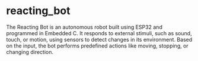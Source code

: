 # reacting_bot
The Reacting Bot is an autonomous robot built using ESP32 and programmed in Embedded C. It responds to external stimuli, such as sound, touch, or motion, using sensors to detect changes in its environment. Based on the input, the bot performs predefined actions like moving, stopping, or changing direction. 
